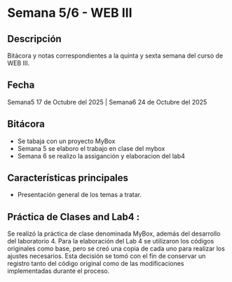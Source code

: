 # Semana 5/6 - WEB III

## Descripción
Bitácora y notas correspondientes a la quinta y sexta semana del curso de WEB III.

## Fecha
 Semana5 17 de Octubre del 2025 | Semana6 24 de Octubre del 2025 

## Bitácora
- Se tabaja con un proyecto MyBox
- Semana 5 se elaboro el trabajo en clase del mybox
- Semana 6 se realizo la assiganción y elaboracion del lab4

## Características principales
- Presentación general de los temas a tratar.

## Práctica de Clases and Lab4 :
Se realizó la práctica de clase denominada MyBox, además del desarrollo del laboratorio 4. Para la elaboración del Lab 4 se utilizaron los códigos originales como base, pero se creó una copia de cada uno para realizar los ajustes necesarios. Esta decisión se tomó con el fin de conservar un registro tanto del código original como de las modificaciones implementadas durante el proceso. 
